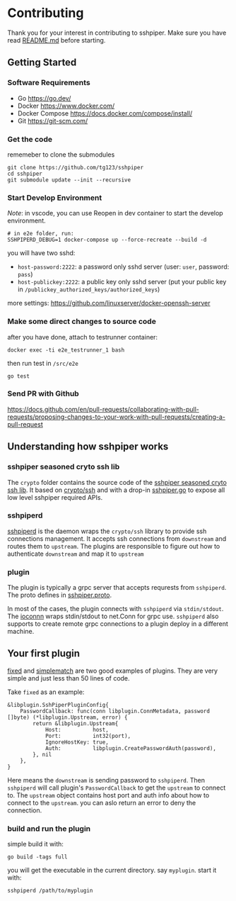 # Contributing

Thank you for your interest in contributing to sshpiper. 
Make sure you have read [README.md](README.md) before starting.

## Getting Started

### Software Requirements
 * Go <https://go.dev/>
 * Docker <https://www.docker.com/>
 * Docker Compose <https://docs.docker.com/compose/install/>
 * Git <https://git-scm.com/>

### Get the code

rememeber to clone the submodules

```
git clone https://github.com/tg123/sshpiper
cd sshpiper
git submodule update --init --recursive
```

### Start Develop Environment

 _Note_: in vscode, you can use Reopen in dev container to start the develop environment.

```
# in e2e folder, run:
SSHPIPERD_DEBUG=1 docker-compose up --force-recreate --build -d
```

you will have two sshd:

 * `host-password:2222`: a password only sshd server (user: `user`, password: `pass`)
 * `host-publickey:2222`: a public key only sshd server (put your public key in `/publickey_authorized_keys/authorized_keys`)

more settings: <https://github.com/linuxserver/docker-openssh-server>

### Make some direct changes to source code

after you have done, attach to testrunner container:

```
docker exec -ti e2e_testrunner_1 bash
```

then run test in `/src/e2e`

```
go test
```

### Send PR with Github

<https://docs.github.com/en/pull-requests/collaborating-with-pull-requests/proposing-changes-to-your-work-with-pull-requests/creating-a-pull-request>

## Understanding how sshpiper works

### sshpiper seasoned cryto ssh lib

The `crypto` folder contains the source code of the [sshpiper seasoned cryto ssh lib](./crypto/).
It based on [crypto/ssh](https://golang.org/pkg/crypto/ssh/) and with a drop-in [sshpiper.go](./crypto/ssh/sshpiper.go) to expose all low level sshpiper required APIs.

### sshpiperd

[sshpiperd](./cmd/sshpiperd/) is the daemon wraps the `crypto/ssh` library to provide ssh connections management.
It accepts ssh connections from `downstream` and routes them to `upstream`.
The plugins are responsible to figure out how to authenticate `downstream` and map it to `upstream`

### plugin

The plugin is typically a grpc server that accepts requrests from `sshpiperd`. 
The proto defines in [sshpiper.proto](./proto/sshpiper.proto).

In most of the cases, the plugin connects with `sshpiperd` via `stdin/stdout`. The [ioconnn](./libplugin/ioconn/) wraps stdin/stdout to net.Conn for grpc use.
`sshpiperd` also supports to create remote grpc connections to a plugin deploy in a different machine.

## Your first plugin

[fixed](./plugin/fixed/) and [simplematch](./plugin/simplematch/) are two good examples of plugins.
They are very simple and just less than 50 lines of code.

Take `fixed` as an example:

```
&libplugin.SshPiperPluginConfig{
    PasswordCallback: func(conn libplugin.ConnMetadata, password []byte) (*libplugin.Upstream, error) {
        return &libplugin.Upstream{
            Host:          host,
            Port:          int32(port),
            IgnoreHostKey: true,
            Auth:          libplugin.CreatePasswordAuth(password),
        }, nil
    },
}
```

Here means the `downstream` is sending password to `sshpiperd`. Then `sshpiperd` will call plugin's `PasswordCallback` to get the `upstream` to connect to. 
The `upstream` object contains host port and auth info about how to connect to the `upstream`. you can aslo return an error to deny the connection.

### build and run the plugin

simple build it with:

```
go build -tags full
```

you will get the executable in the current directory. say `myplugin`. start it with:

```
sshpiperd /path/to/myplugin
```

